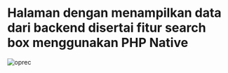 # Halaman dengan menampilkan data dari backend disertai fitur search box menggunakan PHP Native


![oprec](https://github.com/drunkenbtterfly/portofolio-oprec/assets/143263391/ce677a38-b351-4c3d-8f4e-ed37e352b3e5)
